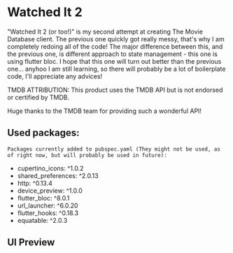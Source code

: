 # Watched It 2

"Watched It 2 (or too!)" is my second attempt at creating The Movie Database client. The previous one quickly got really messy, that's why I am completely redoing all of the code! The major difference between this, and the previous one, is different approach to state management - this one is using flutter bloc. I hope that this one will turn out better than the previous one... anyhoo I am still learning, so there will probably be a lot of boilerplate code, I'll appreciate any advices!

TMDB ATTRIBUTION:
This product uses the TMDB API but is not endorsed or certified by TMDB.

Huge thanks to the TMDB team for providing such a wonderful API!

## Used packages: 
    Packages currently added to pubspec.yaml (They might not be used, as of right now, but will probably be used in future):
  * cupertino_icons: ^1.0.2
  * shared_preferences: ^2.0.13
  * http: ^0.13.4
  * device_preview: ^1.0.0
  * flutter_bloc: ^8.0.1
  * url_launcher: ^6.0.20
  * flutter_hooks: ^0.18.3
  * equatable: ^2.0.3

## UI Preview